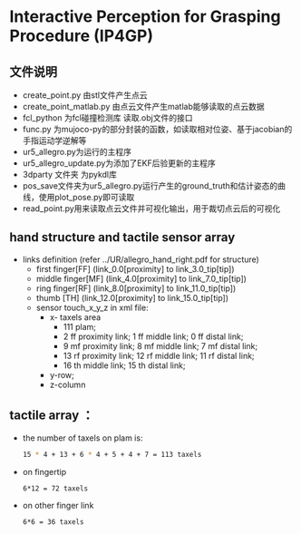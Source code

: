 # Interactive Perception for Grasping Procedure (IP4GP)

## 文件说明
- create_point.py 由stl文件产生点云
- create_point_matlab.py 由点云文件产生matlab能够读取的点云数据
- fcl_python 为fcl碰撞检测库 读取.obj文件的接口
- func.py 为mujoco-py的部分封装的函数，如读取相对位姿、基于jacobian的手指运动学逆解等
- ur5_allegro.py为运行的主程序
- ur5_allegro_update.py为添加了EKF后验更新的主程序
- 3dparty 文件夹 为pykdl库
- pos_save文件夹为ur5_allegro.py运行产生的ground_truth和估计姿态的曲线，使用plot_pose.py即可读取
- read_point.py用来读取点云文件并可视化输出，用于裁切点云后的可视化  

## hand structure and tactile sensor array
- links definition (refer ../UR/allegro_hand_right.pdf for structure)
  - first finger[FF] (link_0.0[proximity] to link_3.0_tip[tip])
  - middle finger[MF] (link_4.0[proximity] to link_7.0_tip[tip])
  - ring finger[RF] (link_8.0[proximity] to link_11.0_tip[tip])
  - thumb [TH] (link_12.0[proximity] to link_15.0_tip[tip])
  - sensor touch_x_y_z in xml file: 
    - x- taxels area
      - 111 plam; 
      - 2 ff proximity link; 1 ff middle link; 0 ff distal link; 
      - 9 mf proximity link; 8 mf middle link; 7 mf distal link; 
      - 13 rf proximity link; 12 rf middle link; 11 rf distal link; 
      - 16 th middle link; 15 th distal link; 
    - y-row; 
    - z-column

## tactile array ：
- the number of taxels on plam is: 
  ```bash
  15 * 4 + 13 + 6 * 4 + 5 + 4 + 7 = 113 taxels
  ```
- on fingertip 
  ```bash
  6*12 = 72 taxels
  ```
- on other finger link 
  ```bash
  6*6 = 36 taxels
  ```

